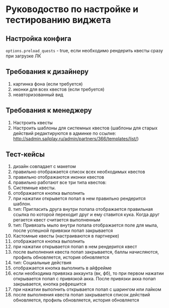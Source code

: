 # Руководоство по настройке и тестированию виджета

## Настройка конфига
 
``options.preload_quests`` - true, если необходимо рендерить квесты сразу при загрузке ЛК

## Требования к дизайнеру

1. картинка фона (если требуется)
2. иконки для всех квестов (если требуется)
3. неавторизованный вид

## Требования к менеджеру

1. Настроить квесты
2. Настроить шаблоны для системных квестов (шаблоны для старых действий редактируются в админке по ссылке: http://sadmin.sailplay.ru/admin/partners/366/templates/list/)

## Тест-кейсы

1. дизайн совпадает с макетом
2. правильно отображается список всех необходимых квестов
3. правильно отображаются иконки квестов
4. правильно работают все три типа квестов:
5. Системные квесты.
6. отображается кнопка выполнить
7. при нажатии открывется попап в нем правильно рендерится шаблон.
8. тип: Пригласить друга внутри попапа отображается правильная ссылка по которой переходит друг и ему ставится кука. Когда друг регается квест считается выполненным
9. тип: Привязать мыло внутри попапа отображается поле для мыла, после успешной привязки попап закрывается
10. Кастомные квесты (настраиваются в партнерке)
11. отображается кнопка выполнить
12. при нажатии открывается попап в нем рендерится квест
13. после выполнения квеста попап закрывается, баллы начисляются, профиль обновляется, история обновляется
14. тип: Социальные действия
15. отображается кнопка выполнить в айфрейме
16. если необходима привязка аккаунта (вк, фб), то при первом нажатии открывается попап с привязкой акка. После привязки акка попап закрывается, кнопка рефрешится
17. при нажатии выполнить открывается попап с шарингом или лайком
18. после выполнения квеста попап закрывается список действий обновляется, профиль обновляется, история обновляется

